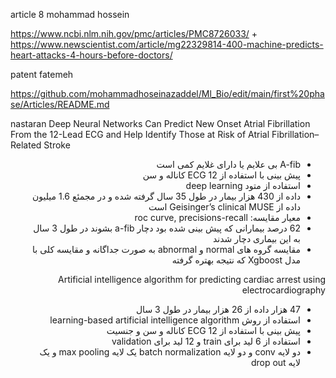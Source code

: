 
article 8 mohammad hossein

https://www.ncbi.nlm.nih.gov/pmc/articles/PMC8726033/
+
https://www.newscientist.com/article/mg22329814-400-machine-predicts-heart-attacks-4-hours-before-doctors/

patent fatemeh

https://github.com/mohammadhoseinazaddel/Ml_Bio/edit/main/first%20phase/Articles/README.md


nastaran
Deep Neural Networks Can Predict New Onset Atrial Fibrillation From the 12-Lead ECG and Help Identify Those at Risk of Atrial Fibrillation–Related Stroke
<div dir="rtl">

-	 A-fib بی علایم یا دارای غلایم کمی است
-	پیش بینی با استفاده از ECG  12 کاناله  و سن
-	استفاده از متود deep learning
-	داده از 430 هزار بیمار در طول 35 سال گرفته شده و در مجمئع 1.6 میلیون داده از  Geisinger’s clinical   MUSE است
-	معیار مقایسه: roc curve, precisions-recall
-	62 درصد بیمارانی که پیش بینی شده بود دچار a-fib  بشوند در طول 3 سال به این بیماری دچار شدند
-	مقایسه گروه های normal و abnormal  به صورت جداگانه و مقایسه کلی با مدل Xgboost  که نتیجه بهتره گرفته 


Artificial intelligence algorithm for predicting cardiac arrest using electrocardiography

-	47 هزار داده از 26 هزار بیمار در طول 3 سال
-	استفاده از روش learning-based artificial intelligence algorithm
-	پیش بینی با استفاده از ECG  12 کاناله  و سن و جنسیت
-	استفاده از 6 لید برای train  و 12 لید برای validation
-	دو لایه conv  و دو لایه batch normalization  یک لایه max pooling  و یک لایه drop out 
</div>
